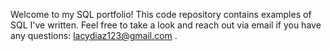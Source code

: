 
Welcome to my SQL portfolio! This code repository contains examples of SQL I've written. Feel free to take a look and reach out via email if you have any questions: lacydiaz123@gmail.com .
